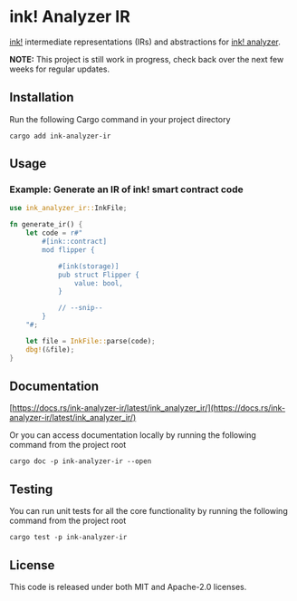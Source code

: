 # ink! Analyzer IR

[ink!](https://use.ink/) intermediate representations (IRs) and abstractions for [ink! analyzer](./crates/analyzer).

**NOTE:** This project is still work in progress, check back over the next few weeks for regular updates.

## Installation

Run the following Cargo command in your project directory

```shell
cargo add ink-analyzer-ir
```

## Usage

### Example: Generate an IR of ink! smart contract code


```rust
use ink_analyzer_ir::InkFile;

fn generate_ir() {
    let code = r#"
        #[ink::contract]
        mod flipper {

            #[ink(storage)]
            pub struct Flipper {
                value: bool,
            }

            // --snip--
        }
    "#;

    let file = InkFile::parse(code);
    dbg!(&file);
}
```

## Documentation

[https://docs.rs/ink-analyzer-ir/latest/ink_analyzer_ir/](https://docs.rs/ink-analyzer-ir/latest/ink_analyzer_ir/)

Or you can access documentation locally by running the following command from the project root

```shell
cargo doc -p ink-analyzer-ir --open
```

## Testing

You can run unit tests for all the core functionality by running the following command from the project root

```shell
cargo test -p ink-analyzer-ir
```

## License

This code is released under both MIT and Apache-2.0 licenses.
